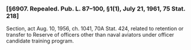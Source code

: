 ### [§6907. Repealed. Pub. L. 87–100, §1(1), July 21, 1961, 75 Stat. 218] ###

Section, act Aug. 10, 1956, ch. 1041, 70A Stat. 424, related to retention or transfer to Reserve of officers other than naval aviators under officer candidate training program.